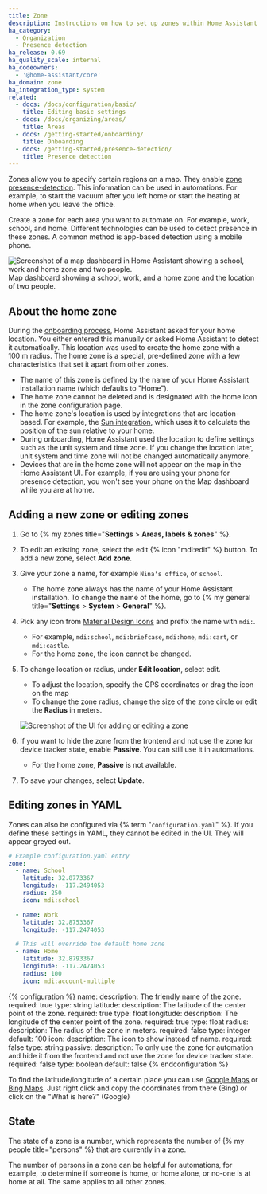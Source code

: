 ```yaml
---
title: Zone
description: Instructions on how to set up zones within Home Assistant.
ha_category:
  - Organization
  - Presence detection
ha_release: 0.69
ha_quality_scale: internal
ha_codeowners:
  - '@home-assistant/core'
ha_domain: zone
ha_integration_type: system
related:
  - docs: /docs/configuration/basic/
    title: Editing basic settings
  - docs: /docs/organizing/areas/
    title: Areas
  - docs: /getting-started/onboarding/
    title: Onboarding
  - docs: /getting-started/presence-detection/
    title: Presence detection
---
```


Zones allow you to specify certain regions on a map. They enable [zone presence-detection](/getting-started/presence-detection/). This information can be used in automations. For example, to start the vacuum after you left home or start the heating at home when you leave the office.

Create a zone for each area you want to automate on. For example, work, school, and home. Different technologies can be used to detect presence in these zones. A common method is app-based detection using a mobile phone.

<p class='img'>
    <img src="/images/screenshots/map.png" alt="Screenshot of a map dashboard in Home Assistant showing a school, work and home zone and two people."/>
    Map dashboard showing a school, work, and a home zone and the location of two people.
</p>

## About the home zone

During the [onboarding process](/getting-started/onboarding/), Home Assistant asked for your home location. You either entered this manually or asked Home Assistant to detect it automatically. This location was used to create the home zone with a 100&nbsp;m radius. The home zone is a special, pre-defined zone with a few characteristics that set it apart from other zones.

- The name of this zone is defined by the name of your Home Assistant installation name (which defaults to "Home").
- The home zone cannot be deleted and is designated with the home icon in the zone configuration page.
- The home zone's location is used by integrations that are location-based. For example, the [Sun integration](/integrations/sun/), which uses it to calculate the position of the sun relative to your home.
- During onboarding, Home Assistant used the location to define settings such as the unit system and time zone. If you change the location later, unit system and time zone will not be changed automatically anymore.
- Devices that are in the home zone will not appear on the map in the Home Assistant UI. For example, if you are using your phone for presence detection, you won't see your phone on the Map dashboard while you are at home.

## Adding a new zone or editing zones

1. Go to {% my zones title="**Settings** > **Areas, labels & zones**" %}.
2. To edit an existing zone, select the edit {% icon "mdi:edit" %} button. To add a new zone, select **Add zone**.
3. Give your zone a name, for example `Nina's office`, or `school`.
   - The home zone always has the name of your Home Assistant installation. To change the name of the home, go to {% my general title="**Settings** > **System** > **General**" %}.
4. Pick any icon from [Material Design Icons](https://pictogrammers.com/library/mdi/) and prefix the name with `mdi:`.
   - For example, `mdi:school`, `mdi:briefcase`, `mdi:home`, `mdi:cart`, or `mdi:castle`.
   - For the home zone, the icon cannot be changed.
5. To change location or radius, under **Edit location**, select edit.
   - To adjust the location, specify the GPS coordinates or drag the icon on the map
   - To change the zone radius, change the size of the zone circle or edit the **Radius** in meters.

    ![Screenshot of the UI for adding or editing a zone](/images/integrations/zone/zone_edit_ui.png)

6. If you want to hide the zone from the frontend and not use the zone for device tracker state, enable **Passive**. You can still use it in automations.
   - For the home zone, **Passive** is not available.
7. To save your changes, select **Update**.

## Editing zones in YAML

Zones can also be configured via {% term "`configuration.yaml`" %}. If you define these settings in YAML, they cannot be edited in the UI. They will appear greyed out.

```yaml
# Example configuration.yaml entry
zone:
  - name: School
    latitude: 32.8773367
    longitude: -117.2494053
    radius: 250
    icon: mdi:school

  - name: Work
    latitude: 32.8753367
    longitude: -117.2474053

  # This will override the default home zone
  - name: Home
    latitude: 32.8793367
    longitude: -117.2474053
    radius: 100
    icon: mdi:account-multiple
```

{% configuration %}
name:
  description: The friendly name of the zone.
  required: true
  type: string
latitude:
  description: The latitude of the center point of the zone.
  required: true
  type: float
longitude:
  description: The longitude of the center point of the zone.
  required: true
  type: float
radius:
  description: The radius of the zone in meters.
  required: false
  type: integer
  default: 100
icon:
  description: The icon to show instead of name.
  required: false
  type: string
passive:
  description: To only use the zone for automation and hide it from the frontend and not use the zone for device tracker state.
  required: false
  type: boolean
  default: false
{% endconfiguration %}

To find the latitude/longitude of a certain place you can use [Google Maps](https://www.google.com/maps/) or [Bing Maps](https://www.bing.com/maps). Just right click and copy the coordinates from there (Bing) or click on the "What is here?" (Google)

## State

The state of a zone is a number, which represents the number of
{% my people title="persons" %} that are currently in a zone.

The number of persons in a zone can be helpful for automations, for example,
to determine if someone is home, or home alone, or no-one is at home at all.
The same applies to all other zones.
